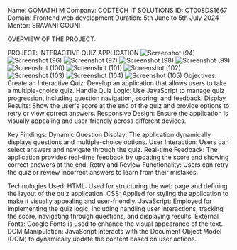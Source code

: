 Name: GOMATHI M 
Company: CODTECH IT SOLUTIONS 
ID: CT008DS1667 
Domain: Frontend web development 
Duration: 5th June to 5th July 2024 
Mentor: SRAVANI GOUNI

OVERVIEW OF THE PROJECT:

PROJECT: INTERACTIVE QUIZ APPLICATION
![Screenshot (94)](https://github.com/G2006950/CODTECH-TASK-2/assets/173653887/ad7617a0-51eb-438b-a1b7-a0dd35e83484)
![Screenshot (96)](https://github.com/G2006950/CODTECH-TASK-2/assets/173653887/d22a91ab-6c17-4124-b144-2d2c0bb84cbf)
![Screenshot (97)](https://github.com/G2006950/CODTECH-TASK-2/assets/173653887/a8279a45-d6b3-409b-b46e-cd2fface7094)
![Screenshot (98)](https://github.com/G2006950/CODTECH-TASK-2/assets/173653887/e8aea728-515d-4ede-8a92-8b507e4abda6)
![Screenshot (99)](https://github.com/G2006950/CODTECH-TASK-2/assets/173653887/0f9e9ef3-b313-4352-bd16-bdac29bd6152)
![Screenshot (100)](https://github.com/G2006950/CODTECH-TASK-2/assets/173653887/84a38e91-b420-4b97-a636-708a9b68e765)
![Screenshot (101)](https://github.com/G2006950/CODTECH-TASK-2/assets/173653887/882a1fe6-2a67-474c-b7a8-1d2492ac999d)
![Screenshot (102)](https://github.com/G2006950/CODTECH-TASK-2/assets/173653887/b91e8e3f-ae5b-44d3-9eca-3963909a7a34)
![Screenshot (103)](https://github.com/G2006950/CODTECH-TASK-2/assets/173653887/a5565a22-ae74-4779-836c-b16a071732a3)
![Screenshot (104)](https://github.com/G2006950/CODTECH-TASK-2/assets/173653887/3ae99842-e9de-4479-af54-22f5b5619b86)
![Screenshot (105)](https://github.com/G2006950/CODTECH-TASK-2/assets/173653887/477cf941-1e07-4676-84ce-c7f24d2fbbab)
Objectives:
Create an Interactive Quiz: Develop an application that allows users to take a multiple-choice quiz.
Handle Quiz Logic: Use JavaScript to manage quiz progression, including question navigation, scoring, and feedback.
Display Results: Show the user's score at the end of the quiz and provide options to retry or view correct answers.
Responsive Design: Ensure the application is visually appealing and user-friendly across different devices.

Key Findings:
Dynamic Question Display: The application dynamically displays questions and multiple-choice options.
User Interaction: Users can select answers and navigate through the quiz.
Real-time Feedback: The application provides real-time feedback by updating the score and showing correct answers at the end.
Retry and Review Functionality: Users can retry the quiz or review incorrect answers to learn from their mistakes.

Technologies Used:
HTML: Used for structuring the web page and defining the layout of the quiz application.
CSS: Applied for styling the application to make it visually appealing and user-friendly.
JavaScript: Employed for implementing the quiz logic, including handling user interactions, tracking the score, navigating through questions, and displaying results.
External Fonts: Google Fonts is used to enhance the visual appearance of the text.
DOM Manipulation: JavaScript interacts with the Document Object Model (DOM) to dynamically update the content based on user actions.







